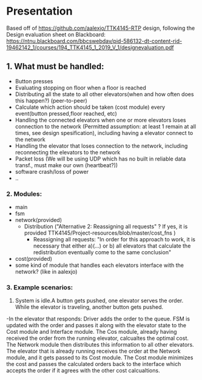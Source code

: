 Presentation
==========

Based off of https://github.com/aalexjo/TTK4145-RTP design, following the Design evaluation sheet on Blackboard: https://ntnu.blackboard.com/bbcswebdav/pid-586132-dt-content-rid-19462142_1/courses/194_TTK4145_1_2019_V_1/designevaluation.pdf


## 1. What must be handled:
- Button presses
- Evaluating stopping on floor when a floor is reached
- Distributing all the state to all other elevators(when and how often does this happen?) (peer-to-peer)
- Calculate which action should be taken (cost module) every event(button pressed,floor reached, etc)
- Handling the connected elevators when one or more elevators loses connection to the network (Permitted assumption: at least 1 remain at all times, see design spesification), including having a elevator connect to the network
- Handling the elevator that loses connection to the network, including reconnecting the elevators to the network
- Packet loss (We will be using UDP which has no built in reliable data transf., must make our own (heartbeat?))
- software crash/loss of power
- ..

### 2. Modules:
- main
- fsm
- network(provided)
  - Distribution ("Alternative 2: Reassigning all requests" ? If yes, it is provided TTK4145/Project-resources/blob/master/cost_fns )
    - Reassigning all requests: "In order for this approach to work, it is necessary that either a)(...) or b) all elevators that calculate the redistribution eventually come to the same conclusion"
- cost(provided)
- some kind of module that handles each elevators interface with the network? (like in aalexjo)

### 3. Example scenarios:
1. System is idle.A button gets pushed, one elevator serves the order. While the elevator is traveling, another button gets pushed.

-In the elevator that responds: Driver adds the order to the queue. FSM is updated with the order and passes it along with the elevator state to the Cost module and Interface module. The Cos module, already having received the order from the running elevator, calcualtes the optimal cost. The Network module then distributes this information to all other elevators.
The elevator that is already running receives the order at the Network module, and it gets passed to its Cost module. The Cost module minimizes the cost and passes the calculated orders back to the interface which accepts the order if it agrees with the other cost calcualtions.











